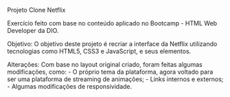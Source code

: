 Projeto Clone Netflix 

Exercício feito com base no conteúdo aplicado no Bootcamp - HTML Web Developer da DIO.

Objetivo:
	O objetivo deste projeto é recriar a interface da Netflix utilizando tecnologias como HTML5, CSS3 e JavaScript, e seus elementos. 
	
Alterações:
	Com base no layout original criado, foram feitas algumas modificações, como:
	- O próprio tema da plataforma, agora voltado para ser uma plataforma de streaming de animações;
	- Links internos e externos;
	- Algumas modificações de responsividade.
	
	